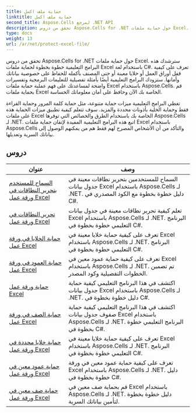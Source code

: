 ```yaml
---
title: حماية ملف اكسل
linktitle: حماية ملف اكسل
second_title: Aspose.Cells لمرجع .NET API
description: تحقق من دروس Aspose.Cells for .NET حول حماية ملفات Excel. تعرف على كيفية تأمين بياناتك السرية باستخدام لغة C#.
type: docs
weight: 13
url: /ar/net/protect-excel-file/
---
```

تحقق من دروس Aspose.Cells for .NET حول حماية ملفات Excel. سترشدك هذه البرامج التعليمية خطوة بخطوة لحماية ملفات Excel باستخدام لغة C#. تعرف على كيفية قفل أوراق العمل أو خلايا معينة أو حتى المصنف بأكمله للحفاظ على خصوصية بياناتك وأمانها. ستزودك البرامج التعليمية أيضًا بأمثلة تفصيلية للتعليمات البرمجية وتفسيرات واضحة لمساعدتك على فهم عملية حماية ملفات Excel باستخدام Aspose.Cells. قم بحماية ملفات Excel الخاصة بك الآن وحافظ على أمان معلوماتك الحساسة.

تغطي البرامج التعليمية ميزات حماية متنوعة، مثل حماية كلمة المرور وحماية القراءة فقط وحماية الخلية بأذونات محددة والمزيد. سوف تتعلم كيفية تطبيق ميزات الحماية هذه على ملفات Excel الخاصة بك باستخدام الطرق والخصائص التي توفرها Aspose.Cells لـ .NET. اتبع هذه البرامج التعليمية المفيدة لإتقان حماية ملفات Excel باستخدام Aspose.Cells والتأكد من أن الأشخاص المصرح لهم فقط هم من يمكنهم الوصول إلى بياناتك السرية وتعديلها.

## دروس 
| عنوان | وصف |
| --- | --- |
| [السماح للمستخدم بتحرير النطاقات في ورقة عمل Excel](./allow-user-to-edit-ranges-in-excel-worksheet/) | السماح للمستخدمين بتحرير نطاقات معينة في جدول بيانات Excel باستخدام Aspose.Cells لـ .NET. دليل خطوة بخطوة مع الكود المصدري في C#. |  
| [تحرير النطاقات في ورقة عمل Excel](./edit-ranges-in-excel-worksheet/) | تعلم كيفية تحرير نطاقات معينة في جدول بيانات Excel باستخدام Aspose.Cells لـ .NET. البرنامج التعليمي خطوة بخطوة في C#. |  
| [حماية الخلايا في ورقة عمل Excel](./protect-cells-in-excel-worksheet/) | تعرف على كيفية حماية خلايا معينة في Excel باستخدام Aspose.Cells لـ .NET. البرنامج التعليمي خطوة بخطوة في C#. |  
| [حماية العمود في ورقة عمل Excel](./protect-column-in-excel-worksheet/) | تعرف على كيفية حماية عمود معين في Excel باستخدام Aspose.Cells لـ .NET. تم تضمين الخطوات التفصيلية وكود المصدر. |  
| [حماية ورقة عمل Excel](./protect-excel-worksheet/) | اكتشف في هذا البرنامج التعليمي كيفية حماية جدول بيانات Excel باستخدام Aspose.Cells لـ .NET. دليل خطوة بخطوة في C#. |  
| [حماية الصف في ورقة عمل Excel](./protect-row-in-excel-worksheet/) | اكتشف في هذا البرنامج التعليمي كيفية حماية صفوف جدول بيانات Excel باستخدام Aspose.Cells لـ .NET. البرنامج التعليمي خطوة بخطوة في C#. |  
| [حماية خلايا محددة في ورقة عمل Excel](./protect-specific-cells-in-a-excel-worksheet/) | تعرف على كيفية حماية خلايا معينة في Excel باستخدام Aspose.Cells لـ .NET. البرنامج التعليمي خطوة بخطوة في C#. |  
| [حماية عمود معين في ورقة عمل Excel](./protect-specific-column-in-excel-worksheet/) | تعرف على كيفية حماية عمود معين في ورقة Excel باستخدام Aspose.Cells لـ .NET. دليل خطوة بخطوة في C#. |  
| [حماية صف معين في ورقة عمل Excel](./protect-specific-row-in-excel-worksheet/) | قم بحماية صف معين في Excel باستخدام Aspose.Cells لـ .NET. دليل خطوة بخطوة لتأمين بياناتك السرية. |  
